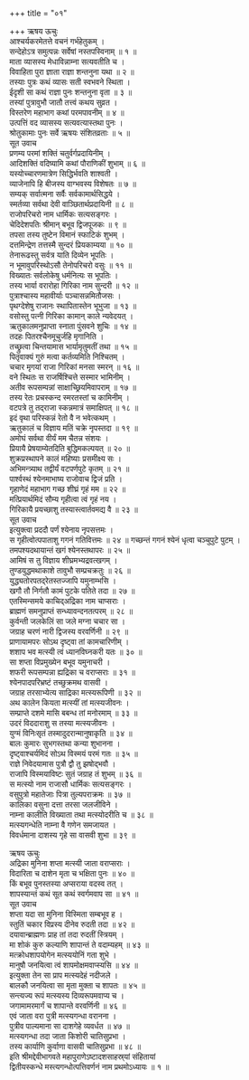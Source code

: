 +++
title = "०१"

+++
ऋषय ऊचुः  
आश्चर्यकरमेतत्ते वचनं गर्भहेतुकम् ।  
सन्देहोऽत्र समुत्पन्नः सर्वेषां नस्तपस्विनाम् ॥ १ ॥  
माता व्यासस्य मेधाविन्नाम्ना सत्यवतीति च ।  
विवाहिता पुरा ज्ञाता राज्ञा शन्तनुना यथा ॥ २ ॥  
तस्याः पुत्रः कथं व्यासः सती स्वभवने स्थिता ।  
ईदृशी सा कथं राज्ञा पुनः शन्तनुना वृता ॥ ३ ॥  
तस्यां पुत्रावुभौ जातौ तत्त्वं कथय सुव्रत ।  
विस्तरेण महाभाग कथां परमपावनीम् ॥ ४ ॥  
उत्पत्तिं वद व्यासस्य सत्यवत्यास्तथा पुनः ।  
श्रोतुकामाः पुनः सर्वे ऋषयः संशितव्रताः ॥ ५ ॥  
सूत उवाच  
प्रणम्य परमां शक्तिं चतुर्वर्गप्रदायिनीम् ।  
आदिशक्तिं वदिष्यामि कथां पौराणिकीं शुभाम् ॥ ६ ॥  
यस्योच्चारणमात्रेण सिद्धिर्भवति शाश्वती ।  
व्याजेनापि हि बीजस्य वाग्भवस्य विशेषतः ॥ ७ ॥  
सम्यक् सर्वात्मना सर्वैः सर्वकामार्थसिद्धये ।  
स्मर्तव्या सर्वथा देवी वाञ्छितार्थप्रदायिनी ॥ ८ ॥  
राजोपरिचरो नाम धार्मिकः सत्यसङ्गरः ।  
चेदिदेशपतिः श्रीमान् बभूव द्विजपूजकः ॥ ९ ॥  
तपसा तस्य तुष्टेन विमानं स्फाटिकं शुभम् ।  
दत्तमिन्द्रेण तत्तस्मै सुन्दरं प्रियकाम्यया ॥ १० ॥  
तेनारूढस्तु सर्वत्र याति दिव्येन भूपतिः ।  
न भूमावुपरिस्थोऽसौ तेनोपरिचरो वसुः ॥ ११ ॥  
विख्यातः सर्वलोकेषु धर्मनित्यः स भूपतिः ।  
तस्य भार्या वरारोहा गिरिका नाम सुन्दरी ॥ १२ ॥  
पुत्राश्चास्य महावीर्याः पञ्चासन्नमितौजसः ।  
पृथग्देशेषु राजानः स्थापितास्तेन भूभुजा ॥ १३ ॥  
वसोस्तु पत्नी गिरिका कामान् काले न्यवेदयत् ।  
ऋतुकालमनुप्राप्ता स्नाता पुंसवने शुचिः ॥ १४ ॥  
तदहः पितरश्चैनमूचुर्जहि मृगानिति ।  
तच्छ्रुत्वा चिन्तयामास भार्यामृतुमतीं तथा ॥ १५ ॥  
पितृवाक्यं गुरुं मत्वा कर्तव्यमिति निश्चितम् ।  
चचार मृगयां राजा गिरिकां मनसा स्मरन् ॥ १६ ॥  
वने स्थितः स राजर्षिश्चित्ते सस्मार भामिनीम् ।  
अतीव रूपसम्पन्नां साक्षाच्छ्रियमिवापराम् ॥ १७ ॥  
तस्य रेतः प्रचस्कन्द स्मरतस्तां च कामिनीम् ।  
वटपत्रे तु तद्‌राजा स्कन्नमात्रं समाक्षिपत् ॥ १८ ॥  
इदं वृथा परिस्कन्नं रेतो वै न भवेत्कथम् ।  
ऋतुकालं च विज्ञाय मतिं चक्रे नृपस्तदा ॥ १९ ॥  
अमोघं सर्वथा वीर्यं मम चैतन्न संशयः ।  
प्रियायै प्रेषयाम्येतदिति बुद्धिमकल्पयत् ॥ २० ॥  
शुक्रप्रस्थापने कालं महिष्याः प्रसमीक्ष्य सः ।  
अभिमन्त्र्याथ तद्वीर्यं वटपर्णपुटे कृतम् ॥ २१ ॥  
पार्श्वस्थं श्येनमाभाष्य राजोवाच द्विजं प्रति ।  
गृहाणेदं महाभाग गच्छ शीघ्रं गृहं मम ॥ २२ ॥  
मत्प्रियार्थमिदं सौम्य गृहीत्वा त्वं गृहं नय ।  
गिरिकायै प्रयच्छाशु तस्यास्त्वार्तवमद्य वै ॥ २३ ॥  
सूत उवाच  
इत्युक्त्वा प्रददौ पर्णं श्येनाय नृपसत्तमः ।  
स गृहीत्वोत्पपाताशु गगनं गतिवित्तमः ॥ २४ ॥
गच्छन्तं गगनं श्येनं धृत्वा चञ्चुपुटे पुटम् ।  
तमपश्यदथायान्तं खगं श्येनस्तथापरः ॥ २५ ॥  
आमिषं स तु विज्ञाय शीघ्रमभ्यद्रवत्खगम् ।  
तुण्डयुद्धमथाकाशे तावुभौ सम्प्रचक्रतुः ॥ २६ ॥  
युद्ध्यतोरपतद्‌रेतस्तज्जापि यमुनाम्भसि ।  
खगौ तौ निर्गतौ कामं पुटके पतिते तदा ॥ २७ ॥  
एतस्मिन्समये काचिद्अद्रिका नाम चाप्सराः ।  
ब्राह्मणं समनुप्राप्तं सन्ध्यावन्दनतत्परम् ॥ २८ ॥  
कुर्वन्ती जलकेलिं सा जले मग्ना चचार सा ।  
जग्राह चरणं नारी द्विजस्य वरवर्णिनी ॥ २९ ॥  
प्राणायामपरः सोऽथ दृष्ट्वा तां कामचारिणीम् ।  
शशाप भव मत्स्यी त्वं ध्यानविघ्नकरी यतः ॥ ३० ॥  
सा शप्ता विप्रमुख्येन बभूव यमुनाचरी ।  
शफरी रूपसम्पन्ना ह्यद्रिका च वराप्सराः ॥ ३१ ॥  
श्येनपादपरिभ्रष्टं तच्छुक्रमथ वासवी ।  
जग्राह तरसाभ्येत्य साद्रिका मत्स्यरूपिणी ॥ ३२ ॥  
अथ कालेन कियता मत्स्यीं तां मत्स्यजीवनः ।  
सम्प्राप्ते दशमे मासि बबन्ध तां मनोरमाम् ॥ ३३ ॥  
उदरं विददाराशु स तस्या मत्स्यजीवनः ।  
युग्मं विनिःसृतं तस्मादुदरान्मानुषाकृति ॥ ३४ ॥  
बालः कुमारः सुभगस्तथा कन्या शुभानना ।  
दृष्ट्वाश्चर्यमिदं सोऽथ विस्मयं परमं गतः ॥ ३५ ॥  
राज्ञे निवेदयामास पुत्रौ द्वौ तु झषोद्‌भवौ ।  
राजापि विस्मयाविष्टः सुतं जग्राह तं शुभम् ॥ ३६ ॥  
स मत्स्यो नाम राजासौ धार्मिकः सत्यसङ्गरः ।  
वसुपुत्रो महातेजाः पित्रा तुल्यपराक्रमः ॥ ३७ ॥  
कालिका वसुना दत्ता तरसा जलजीविने ।  
नाम्ना कालीति विख्याता तथा मत्स्योदरीति च ॥ ३८ ॥  
मत्स्यगन्धेति नाम्ना वै गणेन समजायत ।  
विवर्धमाना दाशस्य गृहे सा वासवी शुभा ॥ ३९ ॥  
  
ऋषय ऊचुः  
अद्रिका मुनिना शप्ता मत्स्यी जाता वराप्सराः ।  
विदारिता च दाशेन मृता च भक्षिता पुनः ॥ ४० ॥  
किं बभूव पुनस्तस्या अप्सराया वदस्व तत् ।  
शापस्यान्तं कथं सूत कथं स्वर्गमवाप सा ॥ ४१ ॥  
सूत उवाच  
शप्ता यदा सा मुनिना विस्मिता सम्बभूव ह ।  
स्तुतिं चकार विप्रस्य दीनेव रुदती तदा ॥ ४२ ॥  
दयावान्ब्राह्मणः प्राह तां तदा रुदतीं स्त्रियम् ।  
मा शोकं कुरु कल्याणि शापान्तं ते वदाम्यहम् ॥ ४३ ॥  
मत्क्रोधशापयोगेन मत्स्ययोनिं गता शुभे ।  
मानुषौ जनयित्वा त्वं शापमोक्षमवाप्स्यसि ॥ ४४ ॥  
इत्युक्ता तेन सा प्राप मत्स्यदेहं नदीजले ।  
बालकौ जनयित्वा सा मृता मुक्ता च शापतः ॥ ४५ ॥  
सन्त्यज्य रूपं मत्स्यस्य दिव्यरूपमवाप्य च ।  
जगामामरमार्गं च शापान्ते वरवर्णिनी ॥ ४६ ॥  
एवं जाता वरा पुत्री मत्स्यगन्धा वरानना ।  
पुत्रीव पाल्यमाना सा दाशगेहे व्यवर्धत ॥ ४७ ॥  
मत्स्यगन्धा तदा जाता किशोरी चातिसुप्रभा ।  
तस्य कार्याणि कुर्वाणा वासवी चातिसुप्रभा ॥ ४८ ॥  
इति श्रीमद्देवीभागवते महापुराणेऽष्टादशसाहस्र्यां संहितायां  
द्वितीयस्कन्धे मस्त्यगन्धोत्पत्तिवर्णनं नाम प्रथमोऽध्यायः ॥ १ ॥
